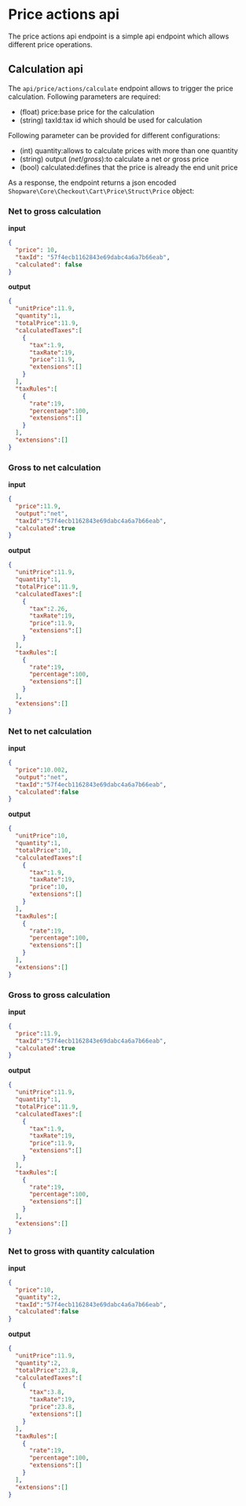 # Price actions api

The price actions api endpoint is a simple api endpoint which allows different price operations.

## Calculation api
The `api/price/actions/calculate` endpoint allows to trigger the price calculation.
Following parameters are required:
* (float) price:base price for the calculation
* (string) taxId:tax id which should be used for calculation

Following parameter can be provided for different configurations:
* (int) quantity:allows to calculate prices with more than one quantity
* (string) output (*net*/*gross*):to calculate a net or gross price
* (bool) calculated:defines that the price is already the end unit price

As a response, the endpoint returns a json encoded `Shopware\Core\Checkout\Cart\Price\Struct\Price` object:

### Net to gross calculation

**input** 
```json
{
  "price": 10,
  "taxId": "57f4ecb1162843e69dabc4a6a7b66eab",
  "calculated": false
}
```


**output**
```json
{
  "unitPrice":11.9,
  "quantity":1,
  "totalPrice":11.9,
  "calculatedTaxes":[
    {
      "tax":1.9,
      "taxRate":19,
      "price":11.9,
      "extensions":[]
    }
  ],
  "taxRules":[
    {
      "rate":19,
      "percentage":100,
      "extensions":[]
    }
  ],
  "extensions":[]
}
```


### Gross to net calculation
**input**
```json
{
  "price":11.9,
  "output":"net",
  "taxId":"57f4ecb1162843e69dabc4a6a7b66eab",
  "calculated":true
}
```


**output**
```json
{
  "unitPrice":11.9,
  "quantity":1,
  "totalPrice":11.9,
  "calculatedTaxes":[
    {
      "tax":2.26,
      "taxRate":19,
      "price":11.9,
      "extensions":[]
    }
  ],
  "taxRules":[
    {
      "rate":19,
      "percentage":100,
      "extensions":[]
    }
  ],
  "extensions":[]
}
```

### Net to net calculation

**input**
```json
{
  "price":10.002,
  "output":"net",
  "taxId":"57f4ecb1162843e69dabc4a6a7b66eab",
  "calculated":false
}
```


**output**
```json
{
  "unitPrice":10,
  "quantity":1,
  "totalPrice":10,
  "calculatedTaxes":[
    {
      "tax":1.9,
      "taxRate":19,
      "price":10,
      "extensions":[]
    }
  ],
  "taxRules":[
    {
      "rate":19,
      "percentage":100,
      "extensions":[]
    }
  ],
  "extensions":[]
}
```

### Gross to gross calculation
**input**
```json
{
  "price":11.9,
  "taxId":"57f4ecb1162843e69dabc4a6a7b66eab",
  "calculated":true
}
```


**output**
```json
{
  "unitPrice":11.9,
  "quantity":1,
  "totalPrice":11.9,
  "calculatedTaxes":[
    {
      "tax":1.9,
      "taxRate":19,
      "price":11.9,
      "extensions":[]
    }
  ],
  "taxRules":[
    {
      "rate":19,
      "percentage":100,
      "extensions":[]
    }
  ],
  "extensions":[]
}
```


### Net to gross with quantity calculation
**input**
```json
{
  "price":10,
  "quantity":2,
  "taxId":"57f4ecb1162843e69dabc4a6a7b66eab",
  "calculated":false
}
```


**output**
```json
{
  "unitPrice":11.9,
  "quantity":2,
  "totalPrice":23.8,
  "calculatedTaxes":[
    {
      "tax":3.8,
      "taxRate":19,
      "price":23.8,
      "extensions":[]
    }
  ],
  "taxRules":[
    {
      "rate":19,
      "percentage":100,
      "extensions":[]
    }
  ],
  "extensions":[]
}
```